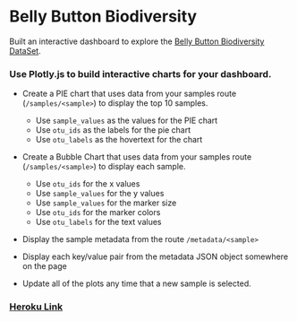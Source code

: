# Belly Button Biodiversity
Built an interactive dashboard to explore the [Belly Button Biodiversity DataSet](http://robdunnlab.com/projects/belly-button-biodiversity/).


### Use Plotly.js to build interactive charts for your dashboard.
- Create a PIE chart that uses data from your samples route (`/samples/<sample>`) to display the top 10 samples.
  - Use `sample_values` as the values for the PIE chart
  - Use `otu_ids` as the labels for the pie chart
  - Use `otu_labels` as the hovertext for the chart
  
- Create a Bubble Chart that uses data from your samples route (`/samples/<sample>`) to display each sample.
  - Use `otu_ids` for the x values
  - Use `sample_values` for the y values
  - Use `sample_values` for the marker size
  - Use `otu_ids` for the marker colors
  - Use `otu_labels` for the text values
  
- Display the sample metadata from the route `/metadata/<sample>`
- Display each key/value pair from the metadata JSON object somewhere on the page
- Update all of the plots any time that a new sample is selected.

### [Heroku Link](https://hw15-b3.herokuapp.com/)
